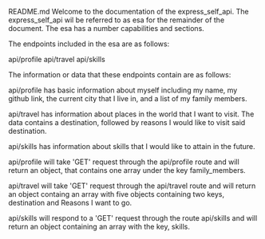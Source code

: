 README.md
Welcome to the documentation of the express_self_api. The express_self_api wil be referred to as esa for the remainder of the document. The esa has a number capabilities and sections. 

The endpoints included in the esa are as follows:

api/profile
api/travel
api/skills

The information or data that these endpoints contain are as follows:

api/profile has basic information about myself including my name, my github link, the current city that I live in, and a list of my family members.

api/travel has information about places in the world that I want to visit. The data contains a destination, followed by reasons I would like to visit said destination. 

api/skills has information about skills that I would like to attain in the future.

api/profile will take 'GET' request through the api/profile route and will return an object, that contains one array under the key family_members.

api/travel will take 'GET' request through the api/travel route and will return an object containg an array with five objects containing two keys, destination and Reasons I want to go.

api/skills will respond to a 'GET' request through the route api/skills and will return an object containing an array with the key, skills.
